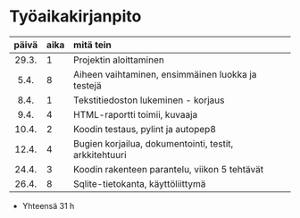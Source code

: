 # Työaikakirjanpito

| päivä | aika | mitä tein  |
| :----:|:-----| :-----|
| 29.3. | 1    | Projektin aloittaminen |
| 5.4.  | 8    | Aiheen vaihtaminen, ensimmäinen luokka ja testejä |
| 8.4.  | 1    | Tekstitiedoston lukeminen - korjaus |
| 9.4.  | 4    | HTML-raportti toimii, kuvaaja |
| 10.4. | 2    | Koodin testaus, pylint ja autopep8 |
| 12.4. | 4    | Bugien korjailua, dokumentointi, testit, arkkitehtuuri |
| 24.4. | 3    | Koodin rakenteen parantelu, viikon 5 tehtävät |
| 26.4. | 8    | Sqlite-tietokanta, käyttöliittymä |

* Yhteensä 31 h
